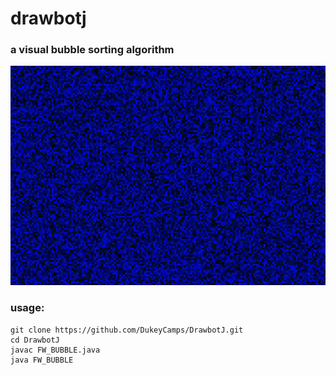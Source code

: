 # drawbotj
### a visual bubble sorting algorithm
![shellp](https://raw.githubusercontent.com/DukeyCamps/DrawbotJ/master/lulgen.png)
### usage:
```
git clone https://github.com/DukeyCamps/DrawbotJ.git
cd DrawbotJ
javac FW_BUBBLE.java
java FW_BUBBLE
```
